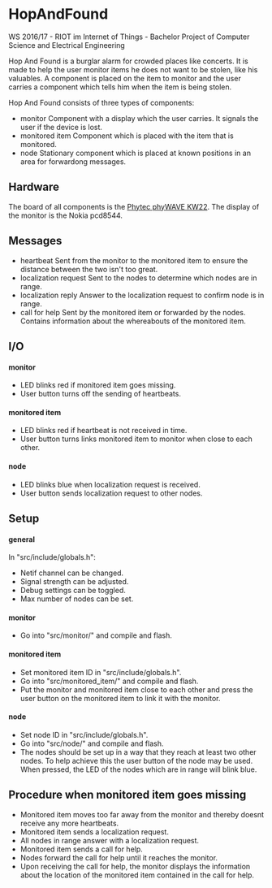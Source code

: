 # HopAndFound #

WS 2016/17 - RIOT im Internet of Things - Bachelor Project of Computer Science and Electrical Engineering

Hop And Found is a burglar alarm for crowded places like concerts. It is made to help the user monitor items he does not want to be stolen, like his valuables. A component is placed on the item to monitor and the user carries a component which tells him when the item is being stolen.

Hop And Found consists of three types of components:

* monitor            Component with a display which the user carries. It signals the user if the device is lost.
* monitored item     Component which is placed with the item that is monitored.
* node               Stationary component which is placed at known positions in an area for forwardong messages.

## Hardware ##

The board of all components is the [Phytec phyWAVE KW22](https://github.com/RIOT-OS/RIOT/wiki/Board%3A-Phytec-phyWAVE-KW22).
The display of the monitor is the Nokia pcd8544.

## Messages ##

* heartbeat                Sent from the monitor to the monitored item to ensure the distance between the two isn't too great.
* localization request     Sent to the nodes to determine which nodes are in range.
* localization reply       Answer to the localization request to confirm node is in range.
* call for help            Sent by the monitored item or forwarded by the nodes. Contains information about the whereabouts of the monitored item.

## I/O ##

#### monitor ####

* LED blinks red if monitored item goes missing.
* User button turns off the sending of heartbeats.

#### monitored item ####

* LED blinks red if heartbeat is not received in time.
* User button turns links monitored item to monitor when close to each other.

#### node ####

* LED blinks blue when localization request is received.
* User button sends localization request to other nodes.

## Setup ##

#### general ####

In "src/include/globals.h":

* Netif channel can be changed.
* Signal strength can be adjusted.
* Debug settings can be toggled.
* Max number of nodes can be set.

#### monitor ####

* Go into "src/monitor/" and compile and flash.

#### monitored item ####

* Set monitored item ID in "src/include/globals.h".
* Go into "src/monitored_item/" and compile and flash.
* Put the monitor and monitored item close to each other and press the user button on the monitored item to link it with the monitor.

#### node ####

* Set node ID in "src/include/globals.h".
* Go into "src/node/" and compile and flash.
* The nodes should be set up in a way that they reach at least two other nodes. To help achieve this the user button of the node may be used. When pressed, the LED of the nodes which are in range will blink blue.

## Procedure when monitored item goes missing ##

* Monitored item moves too far away from the monitor and thereby doesnt receive any more heartbeats.
* Monitored item sends a localization request.
* All nodes in range answer with a localization request.
* Monitored item sends a call for help.
* Nodes forward the call for help until it reaches the monitor.
* Upon receiving the call for help, the monitor displays the information about the location of the monitored item contained in the call for help.